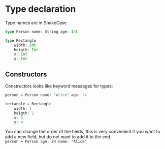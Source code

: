 # Type declaration
Type names are in SnakeCase
```Scala
type Person name: String age: Int

type Rectangle
    width: Int 
    heigth: Int
    x: Int
    y: Int
```

## Constructors
Constructors looks like keyword messages for types:

```Scala
person = Person name: "Alice" age: 24

rectangle = Rectangle
    width: 1 
    heigth: 2
    x: 3
    y: 4
```

You can change the order of the fields, 
this is very convenient if you want to add a new field, 
but do not want to add it to the end.   
`person = Person age: 24 name: "Alice"`